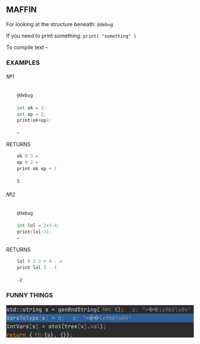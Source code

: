 ## MAFFIN

For looking at the structure beneath:
 `@debug`

If you need to print something:
`print( "something" )`

To compile text
`~`

### EXAMPLES


###### №1

```asm
    @debug

    int ok = 3;
    int op = 2;
    print(ok+op);
    
    ~
```

RETURNS

```asm
    ok 0 3 =  
    op 0 2 =  
    print ok op + (  
     
    5 
```

###### №2

```asm
    @debug

    int lol = 2+3-4;
    print(lol-3);
    ~
```

RETURNS

```asm
    lol 0 2 3 + 4 - =  
    print lol 3 - (  
 
    -2 
```

### FUNNY THINGS

![img.png](encoding_constant_into_variable.png)